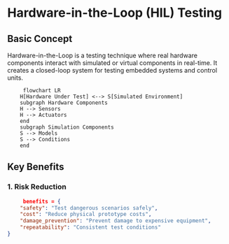 # Hardware-in-the-Loop (HIL) Testing
## Basic Concept
Hardware-in-the-Loop is a testing technique where real hardware components interact with simulated or virtual components in real-time. It creates a closed-loop system for testing embedded systems and control units.

```mermaid
     flowchart LR
    H[Hardware Under Test] <--> S[Simulated Environment]
    subgraph Hardware Components
    H --> Sensors
    H --> Actuators
    end
    subgraph Simulation Components
    S --> Models
    S --> Conditions
    end
```
## Key Benefits 
### 1. Risk Reduction 
```json
     benefits = {
    "safety": "Test dangerous scenarios safely",
    "cost": "Reduce physical prototype costs",
    "damage_prevention": "Prevent damage to expensive equipment",
    "repeatability": "Consistent test conditions"
}
```
